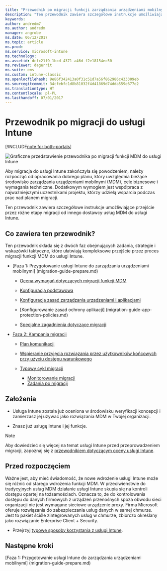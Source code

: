 ```yaml
---
title: "Przewodnik po migracji funkcji zarządzania urządzeniami mobilnymi do usługi Intune"
description: "Ten przewodnik zawiera szczegółowe instrukcje umożliwiające klientom przejście przez różne etapy migracji od innego dostawcy usług MDM do usługi Microsoft Intune."
keywords: 
author: andredm7
ms.author: andredm
manager: angrobe
ms.date: 06/12/2017
ms.topic: article
ms.prod: 
ms.service: microsoft-intune
ms.technology: 
ms.assetid: dcfc21f9-1bcd-4371-a46d-f2e18154ec50
ms.reviewer: dagerrit
ms.suite: ems
ms.custom: intune-classic
ms.openlocfilehash: 9e86f342413a0f31c51d7a56f862986c433309eb
ms.sourcegitcommit: 34cfebfc1d8b81032f4d41869d74dda559e677e2
ms.translationtype: HT
ms.contentlocale: pl-PL
ms.lasthandoff: 07/01/2017
---
```

# <a name="intune-migration-guide"></a>Przewodnik po migracji do usługi Intune

[!INCLUDE[note for both-portals](./includes/note-for-both-portals.md)]

![Graficzne przedstawienie przewodnika po migracji funkcji MDM do usługi Intune](./media/MDM-migration-guide-art.PNG)

Aby migracja do usługi Intune zakończyła się powodzeniem, należy rozpocząć od opracowania dobrego planu, który uwzględnia bieżące środowisko zarządzania urządzeniami mobilnymi (MDM), cele biznesowe i wymagania techniczne. Dodatkowym wymogiem jest współpraca z najważniejszymi uczestnikami projektu, którzy udzielą wsparcia podczas prac nad planem migracji.

Ten przewodnik zawiera szczegółowe instrukcje umożliwiające przejście przez różne etapy migracji od innego dostawcy usług MDM do usługi Intune.

## <a name="whats-included-in-this-guide"></a>Co zawiera ten przewodnik?

Ten przewodnik składa się z dwóch faz obejmujących zadania, strategie i wskazówki taktyczne, które ułatwiają kompleksowe przejście przez proces migracji funkcji MDM do usługi Intune.

-   [Faza 1: Przygotowanie usługi Intune do zarządzania urządzeniami mobilnymi] (migration-guide-prepare.md)

    -   [Ocena wymagań dotyczących migracji funkcji MDM](migration-guide-prepare.md#assess-mdm-requirements)

    -   [Konfiguracja podstawowa](migration-guide-setup.md)

    -   [Konfiguracja zasad zarządzania urządzeniami i aplikacjami](migration-guide-configure-policies.md)

    -   [Konfigurowanie zasad ochrony aplikacji] (migration-guide-app-protection-policies.md)

    -   [Specjalne zagadnienia dotyczące migracji](migration-guide-considerations.md)

-   [Faza 2: Kampania migracji](migration-guide-campaign.md)

    -   [Plan komunikacji](migration-guide-communication-plan.md)

    -   [Wspieranie przyjęcia rozwiązania przez użytkowników końcowych przy użyciu dostępu warunkowego](migration-guide-drive-adoption.md)
    
    -   [Typowy cykl migracji](migration-guide-cycle.md)
        -   [Monitorowanie migracji](migration-guide-cycle.md#monitoring-migration)
        -   [Zadania po migracji](migration-guide-cycle.md#post-migration)

## <a name="assumptions"></a>Założenia

-   Usługa Intune została już oceniona w środowisku weryfikacji koncepcji i zamierzasz jej używać jako rozwiązania MDM w Twojej organizacji.

-   Znasz już usługę Intune i jej funkcje. 

> [!NOTE]
> Aby dowiedzieć się więcej na temat usługi Intune przed przeprowadzeniem migracji, zapoznaj się z [przewodnikiem dotyczącym oceny usługi Intune](/intune-classic/understand-explore/sign-up-for-30-day-trial-microsoft-intune).

## <a name="before-you-begin"></a>Przed rozpoczęciem

Ważne jest, aby mieć świadomość, że nowe wdrożenie usługi Intune może się różnić od starego wdrożenia funkcji MDM. W przeciwieństwie do tradycyjnych usług MDM działanie usługi Intune skupia się na kontroli dostępu opartej na tożsamościach. Oznacza to, że do kontrolowania dostępu do danych firmowych z urządzeń przenośnych spoza obwodu sieci organizacji nie jest wymagane sieciowe urządzenie proxy. Firma Microsoft oferuje rozwiązania do zabezpieczania usług danych w samej chmurze. Jest to pakiet ściśle zintegrowanych usług w chmurze, zbiorczo określany jako rozwiązanie Enterprise Client + Security.

-   Przejrzyj [typowe sposoby korzystania z usługi Intune](migration-guide-prepare.md#assess-mdm-requirements).

## <a name="next-steps"></a>Następne kroki

[Faza 1: Przygotowanie usługi Intune do zarządzania urządzeniami mobilnymi] (migration-guide-prepare.md)
